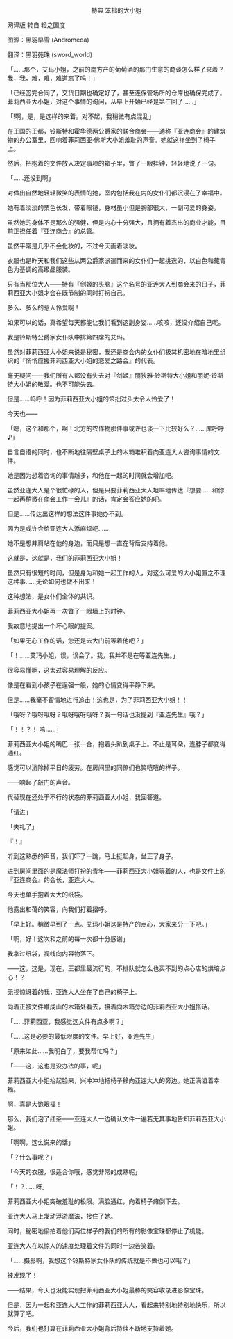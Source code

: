 <p align="center">特典 笨拙的大小姐</p>

网译版 转自 轻之国度

图源：黑羽早雪 (Andromeda)

翻译：黑羽苑珠 (sword_world)

「……那个，艾玛小姐，之前的南方产的葡萄酒的那门生意的商谈怎么样了来着？我，我，难，难，难道忘了吗！」

「已经签完合同了，交货日期也确定好了，甚至连保管场所的仓库也确保完成了。菲莉西亚大小姐，对这个事情的询问，从早上开始已经是第三回了……」

「!啊，是，是这样的来着。对不起，我稍微有点混乱」

在王国的王都，铃斯特和霍华德两公爵家的联合商会——通称『亚连商会』的建筑物的办公室里，回响着菲莉西亚·佛斯大小姐羞耻的声音。她就这样坐到了椅子上。

然后，把抱着的文件放入决定事项的箱子里，瞥了一眼挂钟，轻轻地说了一句。

「……还没到啊」

对做出自然地轻轻微笑的表情的她，室内包括我在内的女仆们都沉浸在了幸福中。

她有着淡淡的栗色长发，带着眼镜，身材虽小但是胸部很大，一副可爱的身姿。

虽然她的身体不是那么的强健，但是内心十分强大，且拥有着杰出的商业才能，目前正担任着『亚连商会』的总管。

虽然平常是几乎不会化妆的，不过今天画着淡妆。

衣服也是昨天和我们这些从两公爵家派遣而来的女仆们一起挑选的，以白色和藏青色为基调的高级品服装。

只有当那位大人——持有『剑姬的头脑』这个名号的亚连大人到商会来的日子，菲莉西亚大小姐才会在既节制的同时打扮自己。

多么、多么的惹人怜爱啊！

如果可以的话，真希望每天都能让我们看到这副身姿……咳咳，还没介绍自己呢。

我是铃斯特公爵家女仆队中排第四席的艾玛。

虽然对菲莉西亚大小姐来说是秘密，我还是商会内的女仆们极其机密地在暗地里组织的『悄悄应援菲莉西亚大小姐的恋爱之路会』的代表。

毫无疑问——我们所有人都没有失去对『剑姬』丽狄雅·铃斯特大小姐和丽妮·铃斯特大小姐的敬爱。也不可能失去。

但是……呜呼！因为菲莉西亚大小姐的笨拙过头太令人怜爱了！

今天也——

「嗯，这个和那个，啊！北方的农作物那件事或许也谈一下比较好么？……库呼呼♪」

自言自语的同时，也不断地往隔壁桌子上的木箱堆积着向亚连大人咨询事情的文件。

她是因为想着咨询的事情越多，和他在一起的时间就会增加吧。

虽然亚连大人是个很忙碌的人，但是只要菲莉西亚大人坦率地传达『想要……和你一起再稍微在商会工作一会儿』的话，肯定会答应她的吧。

但是……传达出这样的想法这件事她办不到。

因为是或许会给亚连大人添麻烦吧……

她不是想并肩站在他的身边，而只是想一直在背后支持着他。

这就是，这就是，我们的菲莉西亚大小姐！

虽然只有很短的时间，但是身为和她一起工作的人，对这么可爱的大小姐置之不理这种事……无论如何也做不出来！

这种想法，是女仆们全体的共识。

菲莉西亚大小姐再一次瞥了一眼墙上的时钟。

我故意地提出一个坏心眼的提案。

「如果无心工作的话，您还是去大门前等着他吧？」

「！……艾玛小姐，误，误会了。我，我并不是在等亚连先生。」

很容易懂啊，这太过容易理解的反应。

像是在看到小孩子在逞强一般，她的心情变得平静下来。

但是……我毫不留情地进行追击！这也是，为了菲莉西亚大小姐！！

「哦呀？哦呀哦呀？哦呀哦呀哦呀？我一句话也没提到『亚连先生』哦？」

「！！？！ 呜……」

菲莉西亚大小姐的嘴巴一张一合，抱着头趴到桌子上。不止是耳朵，连脖子都变得通红。

感觉可以消除掉平日的疲劳。在房间里的同僚们也笑嘻嘻的样子。

——响起了敲门的声音。

代替现在还处于不行的状态的菲莉西亚大小姐，我回答道。

「请进」

「失礼了」

『！』

听到这熟悉的声音，我们吓了一跳，马上挺起身，坐正了身子。

进到房间里面的是魔法师打扮的青年——菲莉西亚大小姐等着的人，也是文件上的『亚连商会』的会长，亚连大人。

今天也单手抱着大大的纸袋。

他露出和蔼的笑容，向我们打着招呼。

「早上好。稍微早到了一点。艾玛小姐这是特产的点心，大家来分一下吧。」

「啊，好！这次和之前的每一次都十分感谢」

我拿过纸袋，视线向内容物落下。

——这，这是，现在，王都里最流行的，不排队就怎么也买不到的点心店的烘培点心！？

无视惊讶着的我，亚连大人坐在了自己的椅子上。

向着正被文件堆成山的木箱处看去，接着向木箱旁边的菲莉西亚大小姐搭话。

「……菲莉西亚，我感觉这文件有点多啊？」

「……这是必要的最低限度的文件。早上好，亚连先生」

「原来如此……我明白了，要我帮忙吗？」

「——这，这也是没办法的事，呢」

菲莉西亚大小姐抬起脸来，兴冲冲地把椅子移向亚连大人的旁边。她正满溢着幸福。

啊，真是大饱眼福！

那么，我们泡了红茶——亚连大人一边确认文件一遍若无其事地告知菲莉西亚大小姐。

「啊啊，这么说来的话」

「？什么事呢？」

「今天的衣服，很适合你哦，感觉非常的成熟呢」

「！？……呀」

菲莉西亚大小姐突破羞耻的极限。满脸通红，向着椅子瘫倒下去。

亚连大人马上发动浮游魔法，接住了她。

同时，秘密地偷拍着他们两位样子的我们的所有的影像宝珠都停止了机能。

亚连大人在以惊人的速度处理着文件的同时一边苦笑着。

「……摄影啊，我想这个铃斯特家女仆队的传统就是不做也可以哦？」

被发现了！

——结果，今天也没能实现把菲莉西亚大小姐最棒的笑容收录进影像宝珠。

但是，因为一起和亚连大人工作的菲莉西亚大人，看起来特别地特别地快乐，所以就算了吧。

今后，我们也打算在菲莉西亚大小姐背后持续不断地支持着她。

